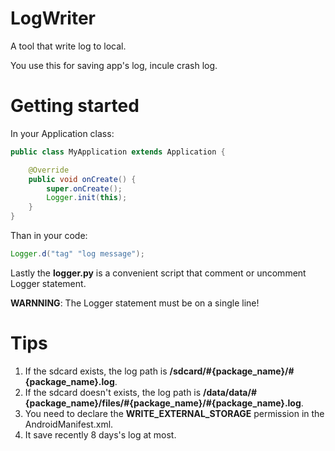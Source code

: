 # LogWriter
A tool that write log to local.

You use this for saving app's log, incule crash log.

# Getting started
In your Application class:
``` java
public class MyApplication extends Application {

    @Override
    public void onCreate() {
        super.onCreate();
        Logger.init(this);
    }
}
```

Than in your code:
``` java
Logger.d("tag" "log message");
```
 
 Lastly the **logger.py** is a convenient script that comment or uncomment Logger statement.  

**WARNNING**: The Logger statement must be on a single line!

# Tips
1. If the sdcard exists, the log path is **/sdcard/#{package_name}/#{package_name}.log**.
2. If the sdcard doesn't exists, the log path is **/data/data/#{package_name}/files/#{package_name}/#{package_name}.log**.
3. You need to declare the **WRITE_EXTERNAL_STORAGE** permission in the AndroidManifest.xml.
4. It save recently 8 days's log at most.
